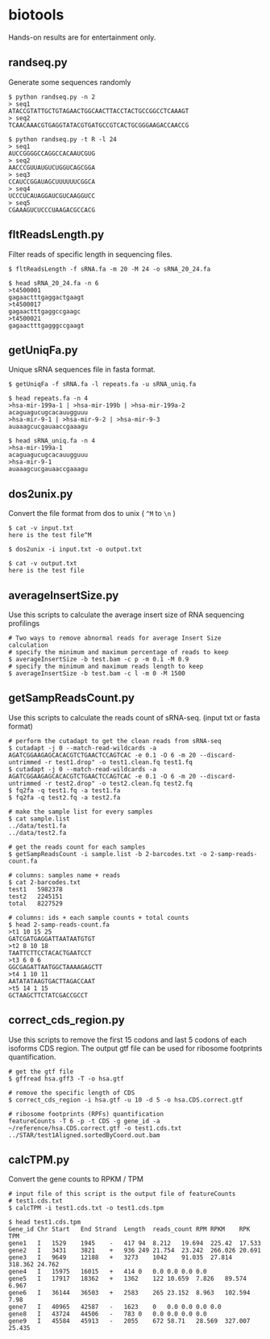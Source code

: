 # biotools
Hands-on results are for entertainment only.

## randseq.py
Generate some sequences randomly
```shell
$ python randseq.py -n 2
> seq1 
ATACCGTATTGCTGTAGAACTGGCAACTTACCTACTGCCGGCCTCAAAGT
> seq2 
TCAACAAACGTGAGGTATACGTGATGCCGTCACTGCGGGAAGACCAACCG
```

```shell
$ python randseq.py -t R -l 24
> seq1 
AUCCGGGGCCAGGCCACAAUCGUG
> seq2 
AACCCGUUAUGUCUGGUCAGCGGA
> seq3 
CCAUCCGGAUAGCUUUUUUCGGCA
> seq4 
UCCCUCAUAGGAUCGUCAAGGUCC
> seq5 
CGAAAGUCUCCCUAAGACGCCACG
```
## fltReadsLength.py
Filter reads of specific length in sequencing files.
```shell
$ fltReadsLength -f sRNA.fa -m 20 -M 24 -o sRNA_20_24.fa

$ head sRNA_20_24.fa -n 6
>t4500001
gagaactttgaggactgaagt
>t4500017
gagaactttgaggccgaagc
>t4500021
gagaactttgagggccgaagt
```
## getUniqFa.py
Unique sRNA sequences file in fasta format.
```shell
$ getUniqFa -f sRNA.fa -l repeats.fa -u sRNA_uniq.fa

$ head repeats.fa -n 4
>hsa-mir-199a-1 | >hsa-mir-199b | >hsa-mir-199a-2
acaguagucugcacauugguuu
>hsa-mir-9-1 | >hsa-mir-9-2 | >hsa-mir-9-3
auaaagcucgauaaccgaaagu

$ head sRNA_uniq.fa -n 4
>hsa-mir-199a-1
acaguagucugcacauugguuu
>hsa-mir-9-1
auaaagcucgauaaccgaaagu
```

## dos2unix.py

Convert the file format from dos to unix ( `^M` to `\n` )

```shell
$ cat -v input.txt
here is the test file^M

$ dos2unix -i input.txt -o output.txt

$ cat -v output.txt
here is the test file

```

## averageInsertSize.py

Use this scripts to calculate the average insert size of RNA sequencing profilings

```shell
# Two ways to remove abnormal reads for average Insert Size calculation
# specify the minimum and maximum percentage of reads to keep
$ averageInsertSize -b test.bam -c p -m 0.1 -M 0.9
# specify the minimum and maximum reads length to keep
$ averageInsertSize -b test.bam -c l -m 0 -M 1500
```

## getSampReadsCount.py

Use this scripts to calculate the reads count of sRNA-seq. (input txt or fasta format)

```shell
# perform the cutadapt to get the clean reads from sRNA-seq
$ cutadapt -j 0 --match-read-wildcards -a AGATCGGAAGAGCACACGTCTGAACTCCAGTCAC -e 0.1 -O 6 -m 20 --discard-untrimmed -r test1.drop" -o test1.clean.fq test1.fq
$ cutadapt -j 0 --match-read-wildcards -a AGATCGGAAGAGCACACGTCTGAACTCCAGTCAC -e 0.1 -O 6 -m 20 --discard-untrimmed -r test2.drop" -o test2.clean.fq test2.fq
$ fq2fa -q test1.fq -a test1.fa
$ fq2fa -q test2.fq -a test2.fa

# make the sample list for every samples
$ cat sample.list
../data/test1.fa
../data/test2.fa

# get the reads count for each samples
$ getSampReadsCount -i sample.list -b 2-barcodes.txt -o 2-samp-reads-count.fa

# columns: samples name + reads
$ cat 2-barcodes.txt
test1	5982378
test2	2245151
total	8227529

# columns: ids + each sample counts + total counts
$ head 2-samp-reads-count.fa
>t1 10 15 25
GATCGATGAGGATTAATAATGTGT
>t2 8 10 18
TAATTCTTCCTACACTGAATCCT
>t3 6 0 6
GGCGAGATTAATGGCTAAAAGAGCTT
>t4 1 10 11
AATATATAAGTGACTTAGACCAAT
>t5 14 1 15
GCTAAGCTTCTATCGACCGCCT

```

## correct_cds_region.py

Use this scripts to remove the first 15 codons and last 5 codons of each isoforms CDS region. The output gtf file can be used for ribosome footprints quantification.

```shell
# get the gtf file
$ gffread hsa.gff3 -T -o hsa.gtf

# remove the specific length of CDS
$ correct_cds_region -i hsa.gtf -u 10 -d 5 -o hsa.CDS.correct.gtf

# ribosome footprints (RPFs) quantification
featureCounts -T 6 -p -t CDS -g gene_id -a ~/reference/hsa.CDS.correct.gtf -o test1.cds.txt ../STAR/test1Aligned.sortedByCoord.out.bam
```

## calcTPM.py

Convert the gene counts to RPKM / TPM

```shell
# input file of this script is the output file of featureCounts
# test1.cds.txt 
$ calcTPM -i test1.cds.txt -o test1.cds.tpm

$ head test1.cds.tpm
Gene_id	Chr	Start	End	Strand	Length	reads_count	RPM	RPKM	RPK	TPM
gene1	I	1529	1945	-	417	94	8.212	19.694	225.42	17.533
gene2	I	3431	3821	+	936	249	21.754	23.242	266.026	20.691
gene3	I	9649	12188	+	3273	1042	91.035	27.814	318.362	24.762
gene4	I	15975	16015	+	414	0	0.0	0.0	0.0	0.0
gene5	I	17917	18362	+	1362	122	10.659	7.826	89.574	6.967
gene6	I	36144	36503	+	2583	265	23.152	8.963	102.594	7.98
gene7	I	40965	42587	-	1623	0	0.0	0.0	0.0	0.0
gene8	I	43724	44506	-	783	0	0.0	0.0	0.0	0.0
gene9	I	45584	45913	-	2055	672	58.71	28.569	327.007	25.435

```

